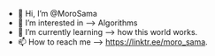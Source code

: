 - 👋 Hi, I’m @MoroSama
- 👀 I’m interested in --> Algorithms
- 🌱 I’m currently learning --> how this world works.
- 📫 How to reach me --> https://linktr.ee/moro_sama.


<!---
MoroSama/MoroSama is a ✨ special ✨ repository because its `README.md` (this file) appears on your GitHub profile.
You can click the Preview link to take a look at your changes.
--->
